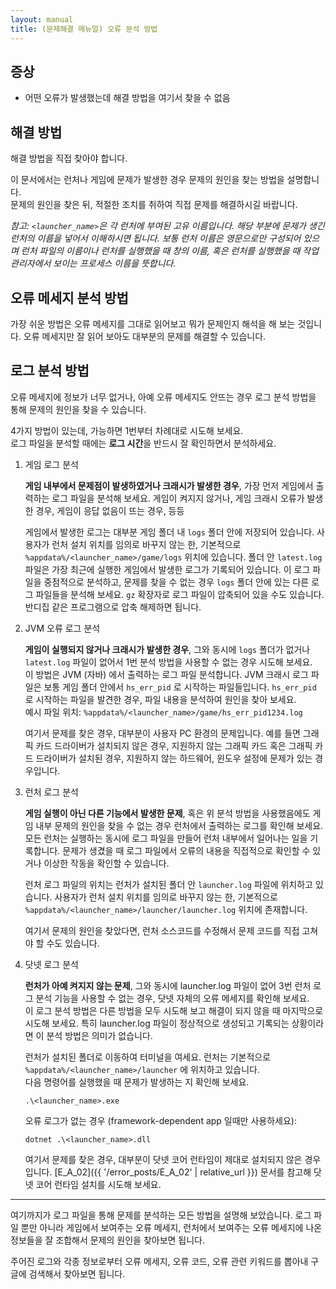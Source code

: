 ```yaml
---
layout: manual
title: (문제해결 메뉴얼) 오류 분석 방법
---
```


## 증상

- 어떤 오류가 발생했는데 해결 방법을 여기서 찾을 수 없음

## 해결 방법

해결 방법을 직접 찾아야 합니다. 

이 문서에서는 런처나 게임에 문제가 발생한 경우 문제의 원인을 찾는 방법을 설명합니다.  
문제의 원인을 찾은 뒤, 적절한 조치를 취하여 직접 문제를 해결하시길 바랍니다. 

*참고: `<launcher_name>`은 각 런처에 부여된 고유 이름입니다. 해당 부분에 문제가 생긴 런처의 이름을 넣어서 이해하시면 됩니다. 보통 런처 이름은 영문으로만 구성되어 있으며 런처 파일의 이름이나 런처를 실행했을 때 창의 이름, 혹은 런처를 실행했을 때 작업관리자에서 보이는 프로세스 이름을 뜻합니다.*

## 오류 메세지 분석 방법

가장 쉬운 방법은 오류 메세지를 그대로 읽어보고 뭐가 문제인지 해석을 해 보는 것입니다. 오류 메세지만 잘 읽어 보아도 대부분의 문제를 해결할 수 있습니다. 

## 로그 분석 방법

오류 메세지에 정보가 너무 없거나, 아예 오류 메세지도 안뜨는 경우 로그 분석 방법을 통해 문제의 원인을 찾을 수 있습니다.

4가지 방법이 있는데, 가능하면 1번부터 차례대로 시도해 보세요.  
로그 파일을 분석할 때에는 **로그 시간**을 반드시 잘 확인하면서 분석하세요.  

1. 게임 로그 분석

    **게임 내부에서 문제점이 발생하였거나 크래시가 발생한 경우**,
    가장 먼저 게임에서 출력하는 로그 파일을 분석해 보세요. 게임이 켜지지 않거나, 게임 크래시 오류가 발생한 경우, 게임이 응답 없음이 뜨는 경우, 등등  

    게임에서 발생한 로그는 대부분 게임 폴더 내 `logs` 폴더 안에 저장되어 있습니다. 사용자가 런처 설치 위치를 임의로 바꾸지 않는 한, 기본적으로 `%appdata%/<launcher_name>/game/logs` 위치에 있습니다. 폴더 안 `latest.log` 파일은 가장 최근에 실행한 게임에서 발생한 로그가 기록되어 있습니다. 이 로그 파일을 중점적으로 분석하고, 문제를 찾을 수 없는 경우 `logs` 폴더 안에 있는 다른 로그 파일들을 분석해 보세요. `gz` 확장자로 로그 파일이 압축되어 있을 수도 있습니다. 반디집 같은 프로그램으로 압축 해제하면 됩니다.

2. JVM 오류 로그 분석

    **게임이 실행되지 않거나 크래시가 발생한 경우**, 그와 동시에 `logs` 폴더가 없거나 `latest.log` 파일이 없어서 1번 분석 방법을 사용할 수 없는 경우 시도해 보세요.  
    이 방법은 JVM (자바) 에서 출력하는 로그 파일 분석합니다. JVM 크래시 로그 파일은 보통 게임 폴더 안에서 `hs_err_pid` 로 시작하는 파일들입니다. `hs_err_pid` 로 시작하는 파일을 발견한 경우, 파일 내용을 분석하여 원인을 찾아 보세요.  
    예시 파일 위치: `%appdata%/<launcher_name>/game/hs_err_pid1234.log`  

    여기서 문제를 찾은 경우, 대부분이 사용자 PC 환경의 문제입니다. 예를 들면 그래픽 카드 드라이버가 설치되지 않은 경우, 지원하지 않는 그래픽 카드 혹은 그래픽 카드 드라이버가 설치된 경우, 지원하지 않는 하드웨어, 윈도우 설정에 문제가 있는 경우입니다. 

3. 런처 로그 분석

    **게임 실행이 아닌 다른 기능에서 발생한 문제**, 혹은 위 분석 방법을 사용했음에도 게임 내부 문제의 원인을 찾을 수 없는 경우 런처에서 출력하는 로그를 확인해 보세요. 모든 런처는 실행하는 동시에 로그 파일을 만들어 런처 내부에서 일어나는 일을 기록합니다. 문제가 생겼을 때 로그 파일에서 오류의 내용을 직접적으로 확인할 수 있거나 이상한 작동을 확인할 수 있습니다.

    런처 로그 파일의 위치는 런처가 설치된 폴더 안 `launcher.log` 파일에 위치하고 있습니다. 사용자가 런처 설치 위치를 임의로 바꾸지 않는 한, 기본적으로 `%appdata%/<launcher_name>/launcher/launcher.log` 위치에 존재합니다. 

    여기서 문제의 원인을 찾았다면, 런처 소스코드를 수정해서 문제 코드를 직접 고쳐야 할 수도 있습니다.

4. 닷넷 로그 분석

    **런처가 아예 켜지지 않는 문제**, 그와 동시에 launcher.log 파일이 없어 3번 런처 로그 분석 기능을 사용할 수 없는 경우, 닷넷 자체의 오류 메세지를 확인해 보세요.  
    이 로그 분석 방법은 다른 방법을 모두 시도해 보고 해결이 되지 않을 때 마지막으로 시도해 보세요. 특히 launcher.log 파일이 정상적으로 생성되고 기록되는 상황이라면 이 분석 방법은 의미가 없습니다.

    런처가 설치된 폴더로 이동하여 터미널을 여세요. 런처는 기본적으로 `%appdata%/<launcher_name>/launcher` 에 위치하고 있습니다.  
    다음 명령어를 실행했을 때 문제가 발생하는 지 확인해 보세요. 

    ```
    .\<launcher_name>.exe
    ```
    오류 로그가 없는 경우 (framework-dependent app 일때만 사용하세요): 
    ```
    dotnet .\<launcher_name>.dll
    ```

    여기서 문제를 찾은 경우, 대부분이 닷넷 코어 런타임이 제대로 설치되지 않은 경우입니다. [E_A_02]({{ '/error_posts/E_A_02' | relative_url }}) 문서를 참고해 닷넷 코어 런타임 설치를 시도해 보세요. 

----------

여기까지가 로그 파일을 통해 문제를 분석하는 모든 방법을 설명해 보았습니다. 로그 파일 뿐만 아니라 게임에서 보여주는 오류 메세지, 런처에서 보여주는 오류 메세지에 나온 정보들을 잘 조합해서 문제의 원인을 찾아보면 됩니다.  

주어진 로그와 각종 정보로부터 오류 메세지, 오류 코드, 오류 관련 키워드를 뽑아내 구글에 검색해서 찾아보면 됩니다. 
